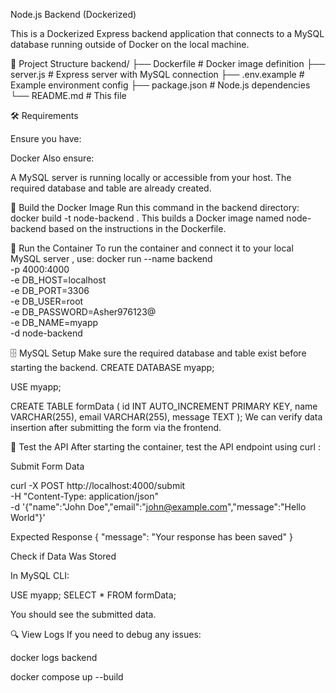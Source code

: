 Node.js Backend (Dockerized)

This is a Dockerized Express backend application that connects to a MySQL database running outside of Docker on the local machine.

📁 Project Structure
backend/
├── Dockerfile            # Docker image definition
├── server.js             # Express server with MySQL connection
├── .env.example          # Example environment config
├── package.json          # Node.js dependencies
└── README.md             # This file

🛠️ Requirements

Ensure you have:

Docker
Also ensure:

A MySQL server is running locally or accessible from your host.
The required database and table are already created.

🐳 Build the Docker Image
Run this command in the backend directory:
docker build -t node-backend .
This builds a Docker image named node-backend based on the instructions in the Dockerfile.

🚀 Run the Container
To run the container and connect it to your local MySQL server , use:
docker run --name backend \
  -p 4000:4000 \
  -e DB_HOST=localhost \
  -e DB_PORT=3306 \
  -e DB_USER=root \
  -e DB_PASSWORD=Asher976123@ \
  -e DB_NAME=myapp \
  -d node-backend
  
  
  🗄️ MySQL Setup
  Make sure the required database and table exist before starting the backend.
  CREATE DATABASE myapp;

USE myapp;

CREATE TABLE formData (
  id INT AUTO_INCREMENT PRIMARY KEY,
  name VARCHAR(255),
  email VARCHAR(255),
  message TEXT
);
We can verify data insertion after submitting the form via the frontend.

🧪 Test the API
After starting the container, test the API endpoint using curl :

Submit Form Data

curl -X POST http://localhost:4000/submit \
  -H "Content-Type: application/json" \
  -d '{"name":"John Doe","email":"john@example.com","message":"Hello World"}'
  
  Expected Response
  {
  "message": "Your response has been saved"
}

Check if Data Was Stored

In MySQL CLI:

USE myapp;
SELECT * FROM formData;

You should see the submitted data.

🔍 View Logs
If you need to debug any issues:

docker logs backend

docker compose up --build
